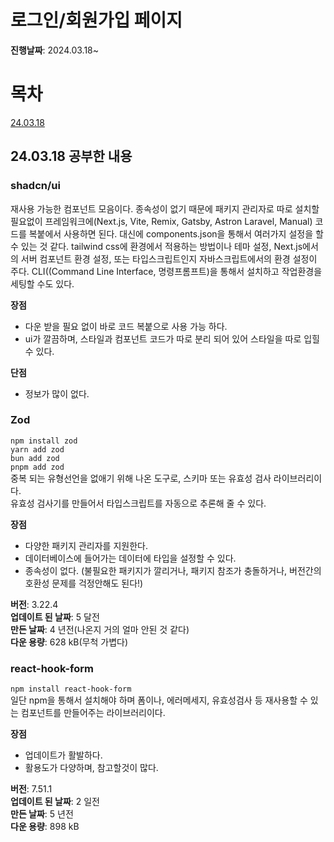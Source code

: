# 로그인/회원가입 페이지

**진행날짜**: 2024.03.18~

# 목차
[24.03.18](#24.13.18-공부한-내용)

## 24.03.18 공부한 내용
### **shadcn/ui**  
재사용 가능한 컴포넌트 모음이다.
종속성이 없기 때문에 패키지 관리자로 따로 설치할 필요없이
프레임워크에(Next.js, Vite, Remix, Gatsby, Astron Laravel, Manual) 코드를 복붙에서
사용하면 된다.
대신에 components.json을 통해서 여러가지 설정을 할 수 있는 것 같다.
tailwind css에 환경에서 적용하는 방법이나 테마 설정, Next.js에서의 서버 컴포넌트 환경 설정,
또는 타입스크립트인지 자바스크립트에서의 환경 설정이 주다.
CLI((Command Line Interface, 명령프롬프트)을 통해서 설치하고 작업환경을 세팅할 수도 있다.

**장점**
- 다운 받을 필요 없이 바로 코드 복붙으로 사용 가능 하다.  
- ui가 깔끔하며, 스타일과 컴포넌트 코드가 따로 분리 되어 있어 스타일을 따로 입힐 수 있다.  

**단점**  
- 정보가 많이 없다.  

### **Zod**  
`npm install zod`  
`yarn add zod`  
`bun add zod`  
`pnpm add zod`  
중복 되는 유형선언을 없애기 위해 나온 도구로, 스키마 또는 유효성 검사 라이브러리이다.  
유효성 검사기를 만들어서 타입스크립트를 자동으로 추론해 줄 수 있다.  

**장점**  
- 다양한 패키지 관리자를 지원한다.
- 데이터베이스에 들어가는 데이터에 타입을 설정할 수 있다.
- 종속성이 없다. (불필요한 패키지가 깔리거나, 패키지 참조가 충돌하거나, 버전간의 호환성 문제를 걱정안해도 된다!)  

**버전**: 3.22.4  
**업데이트 된 날짜**: 5 달전  
**만든 날짜**: 4 년전(나온지 거의 얼마 안된 것 같다)  
**다운 용량**: 628 kB(무척 가볍다)  

### react-hook-form
`npm install react-hook-form`  
일단 npm을 통해서 설치해야 하며 폼이나, 에러메세지, 유효성검사 등
재사용할 수 있는 컴포넌트를 만들어주는 라이브러리이다.  

**장점**  
- 업데이트가 활발하다.
- 활용도가 다양하며, 참고할것이 많다.

**버전**: 7.51.1  
**업데이트 된 날짜**: 2 일전  
**만든 날짜**: 5 년전  
**다운 용량**: 898 kB  
